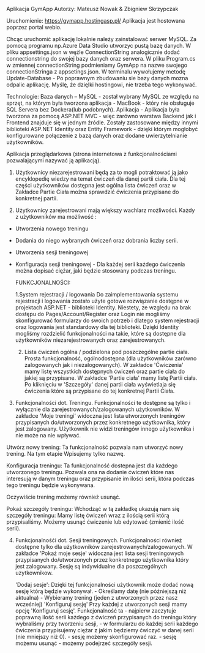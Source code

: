 Aplikacja GymApp
Autorzy: Mateusz Nowak & Zbigniew Skrzypczak

Uruchomienie: https://gymapp.hostingasp.pl/
Aplikacja jest hostowana poprzez portal webio.

Chcąc uruchomić aplikację lokalnie należy zainstalować serwer MySQL.
Za pomocą programu np.Azure Data Studio utworzyc pustą bazę danych.
W pliku appsettings.json w węźle ConnectionString analogicznie dodać connectionstring do swojej bazy danych oraz serwera.
W pliku Program.cs w zmiennej connectionString podmieniamy GymApp na nazwe swojego connectionStringa z appsetings.json.
W terminalu wywołujemy metodę Update-Database - Po poprawnym zbudowaniu sie bazy danych mozna odpalic aplikację.
Myślę, że dzięlki hostingowi, nie trzeba tego wykonywać.



Technologie:
Baza danych – MySQL - został wybrany MySQL ze względu na sprzęt, na którym była tworzona aplikacja - MacBook - który nie obsługuje SQL Servera bez Dockera(lub podobnych).
Aplikacja - Aplikacja była tworzona za pomocą ASP.NET MVC - więc zarówno warstwa Backend jak i Frontend znajduje się w jednym źródle.
Zostały zastosowane między innymi biblioteki ASP.NET Identity oraz Entity Framework - dzięki którym mogłobyć konfigurowane połączenie z bazą danych oraz dodane uwierzytelnianie użytkowników.


Aplikacja przeglądarkowa (strona internetowa z funkcjonalnościami pozwalającymi nazywać ją aplikacją).

1. Użytkownicy niezarejestrowani będą za to mogli potraktować ją jako encyklopedię wiedzy na temat ćwiczeń dla danej partii ciała.
Dla tej części użytkowników dostępna jest ogólna lista ćwiczeń oraz w Zakładce Partie Ciała można sprawdzić ćwiczenia przypisane do konkretnej partii.

2. Użytkownicy zarejestrowani mają większy wachlarz możliwości.
Każdy z użytkowników ma możliwość :
- Utworzenia nowego treningu
- Dodania do niego wybranych ćwiczeń oraz dobrania liczby serii.
- Utworzenia sesji treningowej
- Konfiguracja sesji treningowej - Dla każdej serii każdego ćwiczenia można dopisać ciężar, jaki będzie stosowany podczas treningu.


  FUNKCJONALNOŚCI:

  1.System rejestracji / logowania
  Do zaimplementowania systemu rejestracji i logowania zostało użyte gotowe rozwiązanie dostępne w projektach ASP.NET  - biblioteki Identity.
  Niestety, ze względu na brak dostępu do Pages/Account/Register oraz Login nie mogliśmy skonfigurować formularzy do swoich potrzeb i dlatego system rejestracji oraz logowania jest standardowy dla tej biblioteki.
  Dzięki Identity mogliśmy rozdzielić funkcjonalności na takie, które są dostępne dla użytkowników niezarejestrowanych oraz zarejestrowanych.

  2. Lista ćwiczeń ogólna / podzielona pod poszczególne partie ciała.
  Prosta funkcjonalność, ogólnodostępna (dla użytkowników zarówno zalogowanych jak i niezalogowanych).
  W zakładce 'Ćwiczenia' mamy listę wszystkich dostępnych ćwiczeń oraz partie ciała do jakiej są przypisane.
  W zakładce 'Partie ciała' mamy listę Partii ciała. Po kliknięciu w 'Szczegóły' danej partii ciała wyświetlaja się ćwiczenia które są przypisane do tej konkretnej Partii Ciała.

 3. Funkcjonalności dot. Treningu.
    Funkcjonalności te dostępne są tylko i wyłącznie dla zarejestrowanych/zalogowanych użytkowników.
    W zakładce 'Moje treningi' widoczna jest lista utworzonych treningów przypisanych do/utworzonych przez konkretnego użytkownika, który jest zalogowany.
    Użytkownik nie widzi treningów innego użytkownika i nie może na nie wpływać.

   Utwórz nowy trening:
      Ta funkcjonalność pozwala nam utworzyć nowy trening.
      Na tym etapie Wpisujemy tylko nazwę.

   Konfiguracja treningu:
      Ta funkcjonalność dostepna jest dla każdego utworzonego treningu.
      Pozwala ona na dodanie ćwiczeń które nas interesują w danym treningu oraz przypisanie im ilości serii, która podczas tego treningu będzie wykonywana.  

   Oczywiście trening możemy również usunąć.
   
   Pokaż szczegóły treningu:
      Wchodząć w tą zakładkę ukazują nam się szczegóły treningu:
      Mamy listę ćwiczeń wraz z ilością serii którą przypisaliśmy. Możemy usunąć ćwiczenie lub edytować (zmienić ilość serii).
   
  4. Funkcjonalnośći dot. Sesji treningowych.
     Funkcjonalności również dostępne tylko dla użytkowników zarejestrowanych/zalogowanych.
     W zakładce 'Pokaż moje sesje' widoczna jest lista sesji treningowych przypisanych do/utworzonych przez konkretnego użytkownika który jest zalogowany.
     Sesję są indywidualne dla poszczególnych uzytkownikow.

     'Dodaj sesje':
        Dzięki tej funkcjonalności użytkownik może dodać nową sesję którą będzie wykonywał.
          - Określamy datę (nie późniejszą niż aktualna)
          - Wybieramy trening (jeden z utworzonych przez nasz wcześniej)
     'Konfiguruj sesję'
     Przy każdej z utworzonych sesji mamy opcję 'Konfiguruj sesję'.
       Funkcjonalność ta
         - najpierw zaczytuje poprawną ilość serii każdego z ćwiczeń przypisanych do treningu który wybraliśmy przy tworzeniu sesji,
         - w formularzu do każdej serii każdego ćwiczenia przypisujemy ciężar z jakim będziemy ćwiczyć w danej serii (nie mniejszy niż 0).
         - sesję możemy skonfigurować raz.
         - sesję możemu usunąć
         - możemy podejrzeć szczegóły sesji.
     

